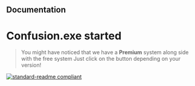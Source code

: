## Documentation

# Confusion.exe started
> You might have noticed that we have a **Premium** system along side with the free system
Just click on the button depending on your version!

[![standard-readme compliant](https://img.shields.io/badge/readme%20style-standard-brightgreen.svg?style=flat-square)](https://github.com/RichardLitt/standard-readme)
